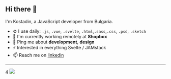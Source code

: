 ## Hi there 👋

I'm Kostadin, a JavaScript developer from Bulgaria.

- ⚙️ I use daily: `.js`, `.vue`, `.svelte`, `.html`,`.sass`,`.css`, `.psd`, `.sketch`
- 🏢 I'm currently working remotely at **Shopbox**
- 💬 Ping me about **development**, **design**
- ⚡️ Interested in everything Svelte / JAMstack
- 📫 Reach me on [linkedin](linkedin.com/in/kostadin-terziev)

---

4
<img src="https://github-readme-stats.vercel.app/api/top-langs/?username=terziev1&layout=compact">
